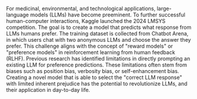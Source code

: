 For medicinal, environmental, and technological applications, large-language models (LLMs) have become preeminent. 
To further successful human-computer interactions, Kaggle launched the 2024 LMSYS competition.
The goal is to create a model that predicts what response from LLMs humans prefer.
The training dataset is collected from Chatbot Arena, in which users chat with two anonymous LLMs and choose the answer they prefer.
This challenge aligns with the concept of "reward models" or "preference models" in reinforcement learning from human feedback (RLHF). 
Previous research has identified limitations in directly prompting an existing LLM for preference predictions. 
These limitations often stem from biases such as position bias, verbosity bias, or self-enhancement bias.
Creating a novel model that is able to select the "correct LLM response" with limited inherent prejudice has the potential to revolutionize LLMs,
and their application in day-to-day life.
